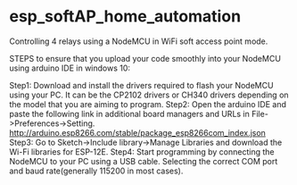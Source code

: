 # esp_softAP_home_automation
Controlling 4 relays using a NodeMCU in WiFi soft access point mode.

  STEPS to ensure that you upload your code smoothly into your NodeMCU using arduino IDE in windows 10:
  
  Step1:
        Download and install the drivers required to flash your NodeMCU using your PC. It can be the CP2102 drivers
        or CH340 drivers depending on the model that you are aiming to program.
  Step2:
        Open the arduino IDE and paste the following link in additional board managers and URLs in File->Preferences->Setting.
        http://arduino.esp8266.com/stable/package_esp8266com_index.json
  Step3:
        Go to Sketch->Include library->Manage Libraries and download the Wi-Fi libraries for ESP-12E.
  Step4:
        Start programming by connecting the NodeMCU to your PC using a USB cable. Selecting the correct COM port and baud rate(generally           115200 in most cases).
